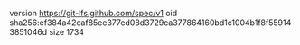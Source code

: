 version https://git-lfs.github.com/spec/v1
oid sha256:ef384a42caf85ee377cd08d3729ca377864160bd1c1004b1f8f559143851046d
size 1734
